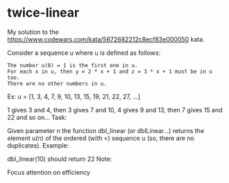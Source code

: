 # twice-linear
My solution to the https://www.codewars.com/kata/5672682212c8ecf83e000050 kata.

Consider a sequence u where u is defined as follows:

    The number u(0) = 1 is the first one in u.
    For each x in u, then y = 2 * x + 1 and z = 3 * x + 1 must be in u too.
    There are no other numbers in u.

Ex: u = [1, 3, 4, 7, 9, 10, 13, 15, 19, 21, 22, 27, ...]

1 gives 3 and 4, then 3 gives 7 and 10, 4 gives 9 and 13, then 7 gives 15 and 22 and so on...
Task:

Given parameter n the function dbl_linear (or dblLinear...) returns the element u(n) of the ordered (with <) sequence u (so, there are no duplicates).
Example:

dbl_linear(10) should return 22
Note:

Focus attention on efficiency

